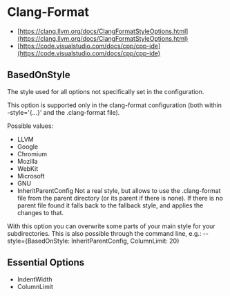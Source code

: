 # Clang-Format

- [https://clang.llvm.org/docs/ClangFormatStyleOptions.html](https://clang.llvm.org/docs/ClangFormatStyleOptions.html)
- [https://code.visualstudio.com/docs/cpp/cpp-ide](https://code.visualstudio.com/docs/cpp/cpp-ide)

## BasedOnStyle

The style used for all options not specifically set in the configuration.

This option is supported only in the clang-format configuration (both within -style='{...}' and the .clang-format file).

Possible values:

- LLVM
- Google
- Chromium
- Mozilla
- WebKit
- Microsoft
- GNU
- InheritParentConfig Not a real style, but allows to use the .clang-format file from the parent directory (or its parent if there is none). If there is no parent file found it falls back to the fallback style, and applies the changes to that.

With this option you can overwrite some parts of your main style for your subdirectories. This is also possible through the command line, e.g.: --style={BasedOnStyle: InheritParentConfig, ColumnLimit: 20}

## Essential Options

- IndentWidth
- ColumnLimit
